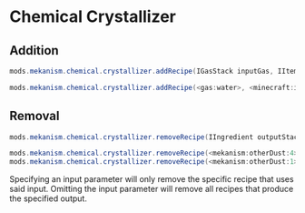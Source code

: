 
# Chemical Crystallizer
Addition
------
```java
mods.mekanism.chemical.crystallizer.addRecipe(IGasStack inputGas, IItemStack outputStack)

mods.mekanism.chemical.crystallizer.addRecipe(<gas:water>, <minecraft:ice>);
```

Removal
------
```java
mods.mekanism.chemical.crystallizer.removeRecipe(IIngredient outputStack, @Optional IIngredient inputGas)

mods.mekanism.chemical.crystallizer.removeRecipe(<mekanism:otherDust:4>, <gas:lithium>);
mods.mekanism.chemical.crystallizer.removeRecipe(<mekanism:otherDust:1>);
```
Specifying an input parameter will only remove the specific recipe that uses said input. Omitting the input parameter will remove all recipes that produce the specified output.
